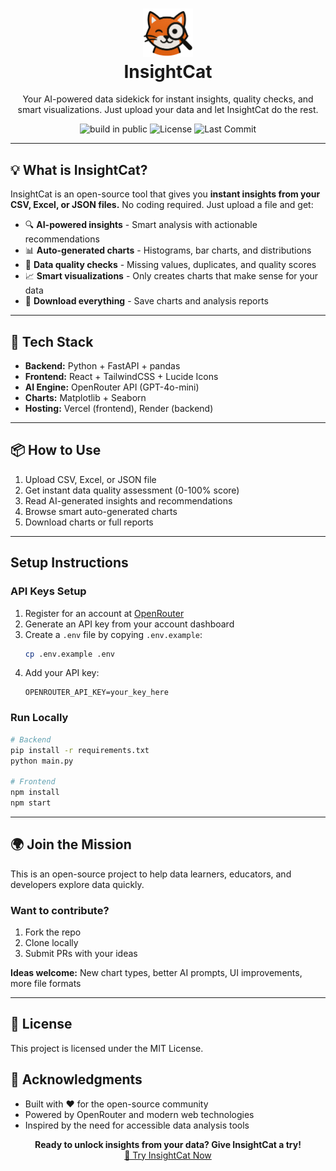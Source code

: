 <h1 align="center">
  <img src="https://raw.githubusercontent.com/ak-abhilash/InsightCat/refs/heads/main/logo.png" alt="InsightCat Logo" width="80">
  <br>
  InsightCat
</h1>
<p align="center">Your AI-powered data sidekick for instant insights, quality checks, and smart visualizations. Just upload your data and let InsightCat do the rest.</p>
<p align="center">
  <img src="https://img.shields.io/badge/building%20in-public-brightgreen" alt="build in public">
  <img src="https://img.shields.io/github/license/ak-abhilash/InsightCat" alt="License">
  <img src="https://img.shields.io/github/last-commit/ak-abhilash/InsightCat" alt="Last Commit">
</p>

---

## 💡 What is InsightCat?

InsightCat is an open-source tool that gives you **instant insights from your CSV, Excel, or JSON files.** No coding required. Just upload a file and get:

- 🔍 **AI-powered insights** - Smart analysis with actionable recommendations
- 📊 **Auto-generated charts** - Histograms, bar charts, and distributions 
- 🧹 **Data quality checks** - Missing values, duplicates, and quality scores
- 📈 **Smart visualizations** - Only creates charts that make sense for your data
- 💾 **Download everything** - Save charts and analysis reports

---

## 🔧 Tech Stack

- **Backend:** Python + FastAPI + pandas
- **Frontend:** React + TailwindCSS + Lucide Icons
- **AI Engine:** OpenRouter API (GPT-4o-mini)
- **Charts:** Matplotlib + Seaborn
- **Hosting:** Vercel (frontend), Render (backend)

---

## 📦 How to Use

1. Upload CSV, Excel, or JSON file
2. Get instant data quality assessment (0-100% score)
3. Read AI-generated insights and recommendations  
4. Browse smart auto-generated charts
5. Download charts or full reports

---

## Setup Instructions

### API Keys Setup
1. Register for an account at [OpenRouter](https://openrouter.ai/)
2. Generate an API key from your account dashboard
3. Create a `.env` file by copying `.env.example`:
   ```bash
   cp .env.example .env
   ```
4. Add your API key:
   ```
   OPENROUTER_API_KEY=your_key_here
   ```

### Run Locally
```bash
# Backend
pip install -r requirements.txt
python main.py

# Frontend  
npm install
npm start
```

---

## 🌍 Join the Mission

This is an open-source project to help data learners, educators, and developers explore data quickly.

### Want to contribute?
1. Fork the repo
2. Clone locally  
3. Submit PRs with your ideas

**Ideas welcome:** New chart types, better AI prompts, UI improvements, more file formats

---

## 📜 License

This project is licensed under the MIT License.

## 🙏 Acknowledgments

* Built with ❤️ for the open-source community
* Powered by OpenRouter and modern web technologies
* Inspired by the need for accessible data analysis tools


<p align="center">
  <b>Ready to unlock insights from your data? Give InsightCat a try!</b><br>
  <a href="https://insight-cat.vercel.app">🚀 Try InsightCat Now</a>
</p>
